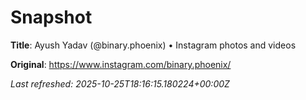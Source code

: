 # Snapshot

**Title**: Ayush Yadav (&#064;binary.phoenix) • Instagram photos and videos

**Original**: <https://www.instagram.com/binary.phoenix/>

_Last refreshed: 2025-10-25T18:16:15.180224+00:00Z_
